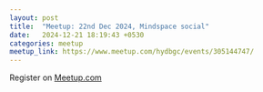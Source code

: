 ```yaml
---
layout: post
title:  "Meetup: 22nd Dec 2024, Mindspace social"
date:   2024-12-21 18:19:43 +0530
categories: meetup
meetup_link: https://www.meetup.com/hydbgc/events/305144747/
---
```


Register on [Meetup.com][meetup-link]

[meetup-link]: https://www.meetup.com/hydbgc/events/305144747/
